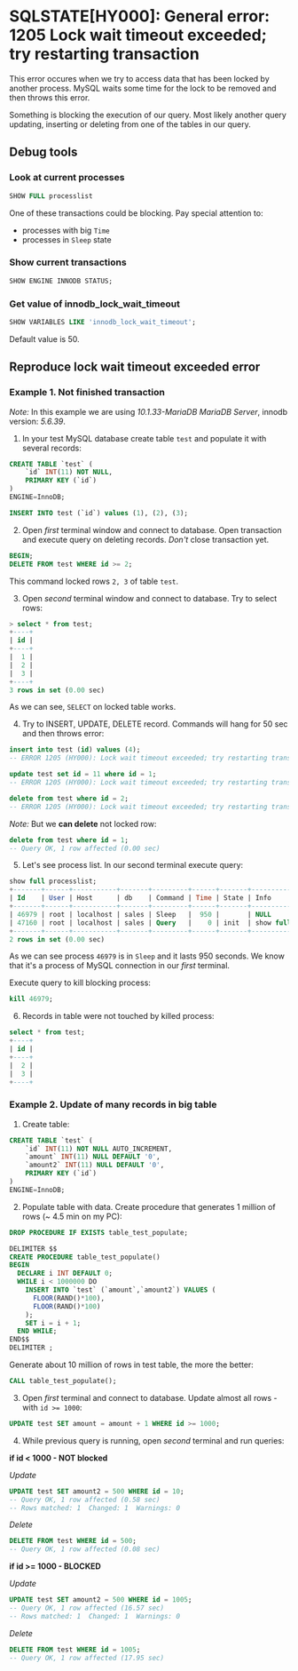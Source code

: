 # SQLSTATE[HY000]: General error: 1205 Lock wait timeout exceeded; try restarting transaction

This error occures when we try to access data that has been locked by another process.
MySQL waits some time for the lock to be removed and then throws this error.

Something is blocking the execution of our query. 
Most likely another query updating, inserting or deleting from one of the tables in our query. 

## Debug tools

### Look at current processes

```sql
SHOW FULL processlist
```

One of these transactions could be blocking. Pay special attention to:

- processes with big `Time`
- processes in `Sleep` state

### Show current transactions

```sql
SHOW ENGINE INNODB STATUS;
```

### Get value of innodb_lock_wait_timeout

```sql
SHOW VARIABLES LIKE 'innodb_lock_wait_timeout';
```

Default value is 50.

## Reproduce lock wait timeout exceeded error

### Example 1. Not finished transaction

*Note:* In this example we are using *10.1.33-MariaDB MariaDB Server*, innodb version: *5.6.39*.

1. In your test MySQL database create table `test` and populate it with several records:

```sql
CREATE TABLE `test` (
	`id` INT(11) NOT NULL,
	PRIMARY KEY (`id`)
)
ENGINE=InnoDB;

INSERT INTO test (`id`) values (1), (2), (3);
```

2. Open *first* terminal window and connect to database. Open transaction and execute query on deleting records. 
*Don't* close transaction yet.

```sql
BEGIN;
DELETE FROM test WHERE id >= 2;
```

This command locked rows `2, 3` of table `test`.

3. Open *second* terminal window and connect to database. Try to select rows:

```sql
> select * from test;
+----+
| id |
+----+
|  1 |
|  2 |
|  3 |
+----+
3 rows in set (0.00 sec)
```

As we can see, `SELECT` on locked table works.

4. Try to INSERT, UPDATE, DELETE record. Commands will hang for 50 sec and then throws error:

```sql
insert into test (id) values (4);
-- ERROR 1205 (HY000): Lock wait timeout exceeded; try restarting transaction

update test set id = 11 where id = 1;
-- ERROR 1205 (HY000): Lock wait timeout exceeded; try restarting transaction

delete from test where id = 2;
-- ERROR 1205 (HY000): Lock wait timeout exceeded; try restarting transaction
```

*Note:* But we **can delete** not locked row:

```sql
delete from test where id = 1;
-- Query OK, 1 row affected (0.00 sec)
```

5. Let's see process list. In our second terminal execute query:

```sql
show full processlist;
+-------+------+-----------+-------+---------+------+-------+-----------------------+----------+
| Id    | User | Host      | db    | Command | Time | State | Info                  | Progress |
+-------+------+-----------+-------+---------+------+-------+-----------------------+----------+
| 46979 | root | localhost | sales | Sleep   |  950 |       | NULL                  |    0.000 |
| 47160 | root | localhost | sales | Query   |    0 | init  | show full processlist |    0.000 |
+-------+------+-----------+-------+---------+------+-------+-----------------------+----------+
2 rows in set (0.00 sec)
```

As we can see process `46979` is in `Sleep` and it lasts 950 seconds. 
We know that it's a process of MySQL connection in our *first* terminal.

Execute query to kill blocking process:

```sql
kill 46979;
```

6. Records in table were not touched by killed process:

```sql
select * from test;
+----+
| id |
+----+
|  2 |
|  3 |
+----+
```

### Example 2. Update of many records in big table

1. Create table:

```sql
CREATE TABLE `test` (
	`id` INT(11) NOT NULL AUTO_INCREMENT,
	`amount` INT(11) NULL DEFAULT '0',
	`amount2` INT(11) NULL DEFAULT '0',
	PRIMARY KEY (`id`)
)
ENGINE=InnoDB;
```

2. Populate table with data. Create procedure that generates 1 million of rows (~ 4.5 min on my PC):

```sql
DROP PROCEDURE IF EXISTS table_test_populate;

DELIMITER $$
CREATE PROCEDURE table_test_populate()
BEGIN
  DECLARE i INT DEFAULT 0;
  WHILE i < 1000000 DO
    INSERT INTO `test` (`amount`,`amount2`) VALUES (
      FLOOR(RAND()*100),
      FLOOR(RAND()*100)
    );
    SET i = i + 1;
  END WHILE;
END$$
DELIMITER ;
```

Generate about 10 million of rows in test table, the more the better:

```sql
CALL table_test_populate();
```

3. Open *first* terminal and connect to database. Update almost all rows - with `id >= 1000`:

```sql
UPDATE test SET amount = amount + 1 WHERE id >= 1000;
```

4. While previous query is running, open *second* terminal and run queries:

**if id < 1000 - NOT blocked**

*Update*

```sql
UPDATE test SET amount2 = 500 WHERE id = 10;
-- Query OK, 1 row affected (0.58 sec)
-- Rows matched: 1  Changed: 1  Warnings: 0
```

*Delete*

```sql
DELETE FROM test WHERE id = 500;
-- Query OK, 1 row affected (0.08 sec)
```

**if id >= 1000 - BLOCKED**

*Update*

```sql
UPDATE test SET amount2 = 500 WHERE id = 1005;
-- Query OK, 1 row affected (16.57 sec)
-- Rows matched: 1  Changed: 1  Warnings: 0
```

*Delete*

```sql
DELETE FROM test WHERE id = 1005;
-- Query OK, 1 row affected (17.95 sec)
```
